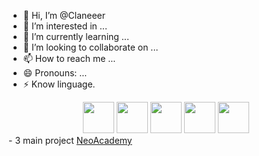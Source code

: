 - 👋 Hi, I’m @Claneeer
- 👀 I’m interested in ...
- 🌱 I’m currently learning ...
- 💞️ I’m looking to collaborate on ...
- 📫 How to reach me ...
- 😄 Pronouns: ...
- ⚡ Know linguage.

<div align="center">
  <img src='https://th.bing.com/th/id/OIP.J1RRAwDX_ZT7rpAtiFNSTQHaEH?rs=1&pid=ImgDetMain' height="50", wight="80">
  <img src='https://th.bing.com/th/id/R.0a647fc5050bad726b04da3b43811462?rik=dcIjXOXZzstB5w&riu=http%3a%2f%2fpngimg.com%2fuploads%2fphp%2fphp_PNG43.png&ehk=7TdwQLfezWpSM0aLD5IF72eM0WJ81ZTLj59vJ%2fbMo2M%3d&risl=&pid=ImgRaw&r=0'height="50", wight="80">
  <img src='https://logospng.org/wp-content/uploads/java.png'height="50", wight="80">
  <img src='https://logospng.org/wp-content/uploads/mysql.png' height="50",wight="80">
  <img src='https://logospng.org/wp-content/uploads/css-3.png' height="50",wight="80">
</div>
- 3 main project
<div align="center" style="display: inline-block">
  <a href='https://github.com/Claneer/NeoAcademy' type="button">NeoAcademy</a>
</div>
